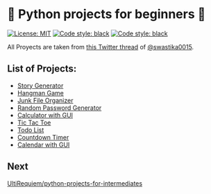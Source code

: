 # :snake: Python projects for beginners :snake:

<p>
<a href="https://github.com/UltiRequiem/python-projects-for-beginners/blob/main/LICENSE"><img alt="License: MIT" src="https://black.readthedocs.io/en/stable/_static/license.svg"></a>
<a href="https://github.com/UltiRequiem/
python-projects-for-beginners"><img alt="Code style: black" src="https://img.shields.io/badge/code%20style-black-000000.svg"></a>
<a href="https://github.com/UltiRequiem/
python-projects-for-beginners"><img alt="Code style: black" src="https://img.shields.io/tokei/lines/github.com/UltiRequiem/python-projects-for-beginners?color=blue&label=Total%20Lines"></a>
</p>

All Proyects are taken from [this Twitter thread](https://twitter.com/swastika0015/status/1402602394253348870)
of [@swastika0015](https://twitter.com/swastika0015).

## List of Projects:

- [Story Generator](./story-generator/)
- [Hangman Game](./hangman-game/)
- [Junk File Organizer](./junk-file-organizer/)
- [Random Password Generator](./random-password-generator/)
- [Calculator with GUI](./calculator-gui/)
- [Tic Tac Toe](./tic-tac-toe/)
- [Todo List](./todo-list/)
- [Countdown Timer](./countdown-timer/)
- [Calendar with GUI](./calendar-gui)

## Next

[UltiRequiem/python-projects-for-intermediates](https://github.com/UltiRequiem/python-projects-for-intermediates)
